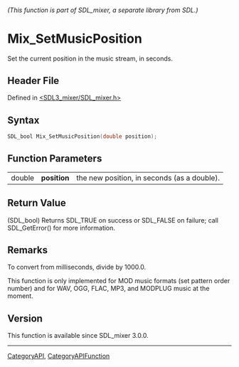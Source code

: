 ###### (This function is part of SDL_mixer, a separate library from SDL.)
# Mix_SetMusicPosition

Set the current position in the music stream, in seconds.

## Header File

Defined in [<SDL3_mixer/SDL_mixer.h>](https://github.com/libsdl-org/SDL_mixer/blob/main/include/SDL3_mixer/SDL_mixer.h)

## Syntax

```c
SDL_bool Mix_SetMusicPosition(double position);
```

## Function Parameters

|        |              |                                             |
| ------ | ------------ | ------------------------------------------- |
| double | **position** | the new position, in seconds (as a double). |

## Return Value

(SDL_bool) Returns SDL_TRUE on success or SDL_FALSE on failure; call
SDL_GetError() for more information.

## Remarks

To convert from milliseconds, divide by 1000.0.

This function is only implemented for MOD music formats (set pattern order
number) and for WAV, OGG, FLAC, MP3, and MODPLUG music at the moment.

## Version

This function is available since SDL_mixer 3.0.0.

----
[CategoryAPI](CategoryAPI), [CategoryAPIFunction](CategoryAPIFunction)

